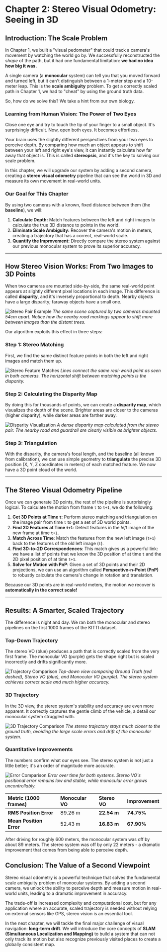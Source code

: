 # Chapter 2: Stereo Visual Odometry: Seeing in 3D

## Introduction: The Scale Problem

In Chapter 1, we built a "visual pedometer" that could track a camera's movement by watching the world go by. We successfully reconstructed the *shape* of the path, but it had one fundamental limitation: **we had no idea how big it was.**

A single camera (a **monocular** system) can tell you that you moved forward and turned left, but it can't distinguish between a 1-meter step and a 10-meter leap. This is the **scale ambiguity** problem. To get a correctly scaled path in Chapter 1, we had to "cheat" by using the ground truth data.

So, how do we solve this? We take a hint from our own biology.

### Learning from Human Vision: The Power of Two Eyes

Close one eye and try to touch the tip of your finger to a small object. It's surprisingly difficult. Now, open both eyes. It becomes effortless.

Your brain uses the slightly different perspectives from your two eyes to perceive depth. By comparing how much an object appears to shift between your left and right eye's view, it can instantly calculate how far away that object is. This is called **stereopsis**, and it's the key to solving our scale problem.

In this chapter, we will upgrade our system by adding a second camera, creating a **stereo visual odometry** pipeline that can see the world in 3D and measure its own movement in real-world units.

### Our Goal for This Chapter
By using two cameras with a known, fixed distance between them (the **baseline**), we will:
1.  **Calculate Depth:** Match features between the left and right images to calculate the true 3D distance to points in the world.
2.  **Eliminate Scale Ambiguity:** Recover the camera's motion in meters, creating a trajectory that has a correct, real-world scale.
3.  **Quantify the Improvement:** Directly compare the stereo system against our previous monocular system to prove its superior accuracy.

---

## How Stereo Vision Works: From Two Images to 3D Points

When two cameras are mounted side-by-side, the same real-world point appears at slightly different pixel locations in each image. This difference is called **disparity**, and it's inversely proportional to depth. Nearby objects have a large disparity; faraway objects have a small one.

![Stereo Pair Example](images/stereo_pair_example.png)
*The same scene captured by two cameras mounted 54cm apart. Notice how the nearby road markings appear to shift more between images than the distant trees.*

Our algorithm exploits this effect in three steps:

### Step 1: Stereo Matching
First, we find the same distinct feature points in both the left and right images and match them up.

![Stereo Feature Matches](images/stereo_matches.png)
*Lines connect the same real-world point as seen in both cameras. The horizontal shift between matching points is the disparity.*

### Step 2: Calculating the Disparity Map
By doing this for thousands of points, we can create a **disparity map**, which visualizes the depth of the scene. Brighter areas are closer to the cameras (higher disparity), while darker areas are farther away.

![Disparity Visualization](images/disparity_visualization.png)
*A dense disparity map calculated from the stereo pair. The nearby road and guardrail are clearly visible as brighter objects.*

### Step 3: Triangulation
With the disparity, the camera's focal length, and the baseline (all known from calibration), we can use simple geometry to **triangulate** the precise 3D position (X, Y, Z coordinates in meters) of each matched feature. We now have a 3D point cloud of the world.

---

## The Stereo Visual Odometry Pipeline

Once we can generate 3D points, the rest of the pipeline is surprisingly logical. To calculate the motion from frame `t` to `t+1`, we do the following:

1.  **Get 3D Points at Time `t`**: Perform stereo matching and triangulation on the image pair from time `t` to get a set of 3D world points.
2.  **Find 2D Features at Time `t+1`**: Detect features in the *left* image of the new frame at time `t+1`.
3.  **Match Across Time**: Match the features from the new left image (`t+1`) back to the features of the old left image (`t`).
4.  **Find 3D-to-2D Correspondences**: This match gives us a powerful link: we have a list of points that we know the 3D position of at time `t` and the 2D pixel position of at time `t+1`.
5.  **Solve for Motion with PnP**: Given a set of 3D points and their 2D projections, we can use an algorithm called **Perspective-n-Point (PnP)** to robustly calculate the camera's change in rotation and translation.

Because our 3D points are in real-world meters, the motion we recover is **automatically in the correct scale!**

---

## Results: A Smarter, Scaled Trajectory

The difference is night and day. We ran both the monocular and stereo pipelines on the first 1000 frames of the KITTI dataset.

### Top-Down Trajectory
The stereo VO (blue) produces a path that is correctly scaled from the very first frame. The monocular VO (purple) gets the shape right but is scaled incorrectly and drifts significantly more.

![Trajectory Comparison](images/trajectory_comparison_1000.png)
*Top-down view comparing Ground Truth (red dashed), Stereo VO (blue), and Monocular VO (purple). The stereo system achieves correct scale and much higher accuracy.*

### 3D Trajectory
In the 3D view, the stereo system's stability and accuracy are even more apparent. It correctly captures the gentle climb of the vehicle, a detail our monocular system struggled with.

![3D Trajectory Comparison](images/trajectory_comparison_3d_1000.png)
*The stereo trajectory stays much closer to the ground truth, avoiding the large scale errors and drift of the monocular system.*

### Quantitative Improvements
The numbers confirm what our eyes see. The stereo system is not just a little better; it's an order of magnitude more accurate.

![Error Comparison](images/error_comparison_1000.png)
*Error over time for both systems. Stereo VO's positional error remains low and stable, while monocular error grows uncontrollably.*

| Metric (1000 frames) | Monocular VO | Stereo VO | Improvement |
| :--- | :--- | :--- | :--- |
| **RMS Position Error** | 89.26 m | **22.54 m** | **74.75%** |
| **Mean Position Error**| 52.43 m | **16.83 m** | **67.90%** |

After driving for roughly 600 meters, the monocular system was off by about 89 meters. The stereo system was off by only 22 meters - a dramatic improvement that comes from being able to perceive depth.

## Conclusion: The Value of a Second Viewpoint

Stereo visual odometry is a powerful technique that solves the fundamental scale ambiguity problem of monocular systems. By adding a second camera, we unlock the ability to perceive depth and measure motion in real-world units, leading to a dramatic improvement in accuracy.

The trade-off is increased complexity and computational cost, but for any application where an accurate, scaled trajectory is needed without relying on external sensors like GPS, stereo vision is an essential tool.

In the next chapter, we will tackle the final major challenge of visual navigation: **long-term drift**. We will introduce the core concepts of **SLAM (Simultaneous Localization and Mapping)** to build a system that can not only track its motion but also recognize previously visited places to create a globally consistent map.

